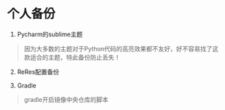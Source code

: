 # 个人备份

1. Pycharm的sublime主题
> 因为大多数的主题对于Python代码的高亮效果都不友好，好不容易找了这款适合的主题，特此备份防止丢失！

2. ReRes配置备份

3. Gradle
> gradle开启镜像中央仓库的脚本

